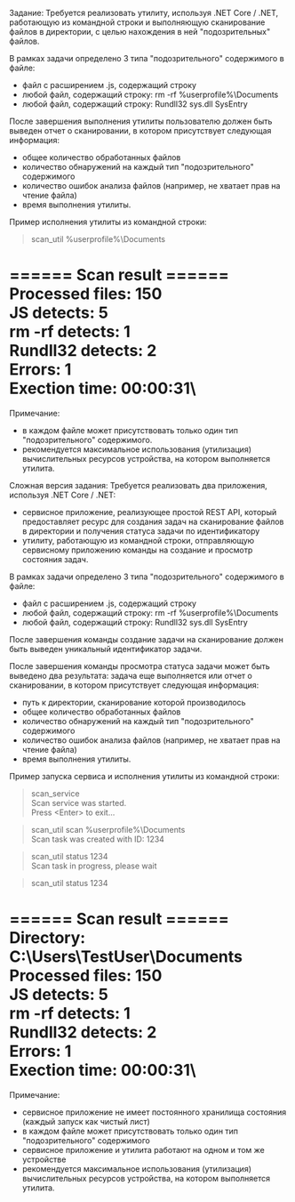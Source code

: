 ﻿Задание:
Требуется реализовать утилиту, используя .NET Core / .NET, работающую из командной строки и выполняющую сканирование файлов в директории, с целью нахождения в ней "подозрительных" файлов.

В рамках задачи определено 3 типа "подозрительного" содержимого в файле:
- файл с расширением .js, содержащий строку <script>evil_script()</script>
- любой файл, содержащий строку: rm -rf %userprofile%\Documents
- любой файл, содержащий строку: Rundll32 sys.dll SysEntry

После завершения выполнения утилиты пользователю должен быть выведен отчет о сканировании, в котором присутствует следующая информация:
- общее количество обработанных файлов
- количество обнаружений на каждый тип "подозрительного" содержимого
- количество ошибок анализа файлов (например, не хватает прав на чтение файла)
- время выполнения утилиты.



Пример исполнения утилиты из командной строки:

> scan_util %userprofile%\Documents

====== Scan result ======\
Processed files: 150\
JS detects: 5\
rm -rf detects: 1\
Rundll32 detects: 2\
Errors: 1\
Exection time: 00:00:31\
=========================



Примечание:
- в каждом файле может присутствовать только один тип "подозрительного" содержимого.
- рекомендуется максимальное использования (утилизация) вычислительных ресурсов устройства, на котором выполняется утилита.



Сложная версия задания:
Требуется реализовать два приложения, используя .NET Core / .NET:
- сервисное приложение, реализующее простой REST API, который предоставляет ресурс для создания задач на сканирование файлов в директории и получения статуса задачи по идентификатору
- утилиту, работающую из командной строки, отправляющую сервисному приложению команды на создание и просмотр состояния задач.

В рамках задачи определено 3 типа "подозрительного" содержимого в файле:
- файл с расширением .js, содержащий строку <script>evil_script()</script>
- любой файл, содержащий строку: rm -rf %userprofile%\Documents
- любой файл, содержащий строку: Rundll32 sys.dll SysEntry



После завершения команды создание задачи на сканирование должен быть выведен уникальный идентификатор задачи.

После завершения команды просмотра статуса задачи может быть выведено два результата: задача еще выполняется или отчет о сканировании, в котором присутствует следующая информация:

- путь к директории, сканирование которой производилось
- общее количество обработанных файлов
- количество обнаружений на каждый тип "подозрительного" содержимого
- количество ошибок анализа файлов (например, не хватает прав на чтение файла)
- время выполнения утилиты.



Пример запуска сервиса и исполнения утилиты из командной строки:
> scan_service\
Scan service was started.\
Press \<Enter> to exit...



> scan_util scan %userprofile%\Documents\
Scan task was created with ID: 1234



> scan_util status 1234\
Scan task in progress, please wait



> scan_util status 1234


====== Scan result ======\
Directory: C:\Users\TestUser\Documents\
Processed files: 150\
JS detects: 5\
rm -rf detects: 1\
Rundll32 detects: 2\
Errors: 1\
Exection time: 00:00:31\
=========================



Примечание:
- сервисное приложение не имеет постоянного хранилища состояния (каждый запуск как чистый лист)
- в каждом файле может присутствовать только один тип "подозрительного" содержимого
- сервисное приложение и утилита работают на одном и том же устройстве
- рекомендуется максимальное использования (утилизация) вычислительных ресурсов устройства, на котором выполняется утилита.